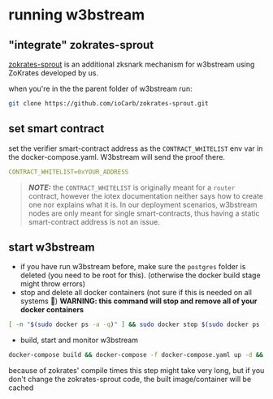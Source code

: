 # running w3bstream

## "integrate" zokrates-sprout

[zokrates-sprout](https://github.com/ioCarb/zokrates-sprout) is an additional zksnark mechanism for w3bstream using ZoKrates developed by us.

when you're in the the parent folder of w3bstream run:

```bash
git clone https://github.com/ioCarb/zokrates-sprout.git
```

## set smart contract

set the verifier smart-contract address as the `CONTRACT_WHITELIST` env var in the docker-compose.yaml. W3bstream will send the proof there.

```yaml
CONTRACT_WHITELIST=0xYOUR_ADDRESS
```

> **_NOTE:_** the `CONTRACT_WHITELIST` is originally meant for a `router` contract, however the iotex documentation neither says how to create one nor explains what it is. In our deployment scenarios, w3bstream nodes are only meant for single smart-contracts, thus having a static smart-contract address is not an issue.

## start w3bstream

- if you have run w3bstream before, make sure the `postgres` folder is deleted (you need to be root for this). (otherwise the docker build stage might throw errors)
- stop and delete all docker containers (not sure if this is needed on all systems 🤷) **WARNING: this command will stop and remove all of your docker containers**

```bash
[ -n "$(sudo docker ps -a -q)" ] && sudo docker stop $(sudo docker ps -a -q) || echo "No containers to stop" && [ -n "$(sudo docker ps -a -q)" ] && sudo docker rm $(sudo docker ps -a -q) || echo "No containers to remove"
```

- build, start and monitor w3bstream
    
```bash
docker-compose build && docker-compose -f docker-compose.yaml up -d && docker-compose logs -f coordinator sequencer prover zokrates
```
    
because of zokrates' compile times this step might take very long, but if you don't change the zokrates-sprout code, the built image/container will be cached
